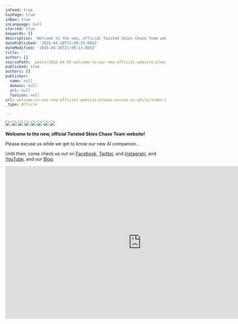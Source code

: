 ```yaml
---
inFeed: true
hasPage: true
inNav: true
inLanguage: null
starred: true
keywords: []
description: 'Welcome to the new, official Twisted Skies Chase Team website!'
datePublished: '2016-04-20T21:09:25.085Z'
dateModified: '2016-04-20T21:09:13.003Z'
title: ''
author: []
sourcePath: _posts/2016-04-05-welcome-to-our-new-official-website-please-excuse-us-while.md
published: true
authors: []
publisher:
  name: null
  domain: null
  url: null
  favicon: null
url: welcome-to-our-new-official-website-please-excuse-us-while/index.html
_type: Article

---
```

![](https://the-grid-user-content.s3-us-west-2.amazonaws.com/f2b659b2-516b-44b5-99b0-cbcd1dd9b910.jpg)
![](https://the-grid-user-content.s3-us-west-2.amazonaws.com/5f90809c-6a06-43b8-a286-a00861d74a90.jpg)
![](https://the-grid-user-content.s3-us-west-2.amazonaws.com/84d0feec-6125-43d1-a1d2-3f5262167907.jpg)
![](https://the-grid-user-content.s3-us-west-2.amazonaws.com/9826dd60-8cdf-4615-8f09-964826aeabb1.jpg)
![](https://the-grid-user-content.s3-us-west-2.amazonaws.com/afa91437-a539-47bc-85e2-05c6a1b1227f.jpg)
![](https://the-grid-user-content.s3-us-west-2.amazonaws.com/5a2e5b21-93a6-4be3-a763-29cfc544d59f.jpg)
![](https://the-grid-user-content.s3-us-west-2.amazonaws.com/2e4f39cc-7390-433f-b085-525fb5a6b408.jpg)
![](https://the-grid-user-content.s3-us-west-2.amazonaws.com/d5478e79-5bb1-4145-8d74-337262571665.jpg)

**Welcome to the new, official Twisted Skies Chase Team website!**

Please excuse us while we get to know our new AI companion...

Until then, come check us out on [Facebook][0], [Twitter][1], and [Instagram][2], and [YouTube][3], and our [Blog][4].

<iframe width="854" height="480" src="https://www.youtube.com/embed/twzYy3aVFQ4" frameborder="0" allowfullscreen="" style=""></iframe>



[0]: https://www.facebook.com/TwistedSkiesChaseTeam/?fref=ts
[1]: https://twitter.com/TwistedSkiesWx
[2]: https://www.instagram.com/twisted_skies_wx/
[3]: https://www.youtube.com/channel/UCVLyoEBqfTemShe0jzl32gQ
[4]: http://twistedskieswxblog.blogspot.com/